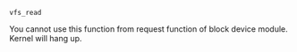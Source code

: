 
`vfs_read`

You cannot use this function from request function of block device module. Kernel will hang up.